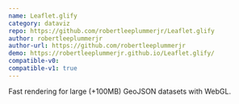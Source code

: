 ```yaml
---
name: Leaflet.glify
category: dataviz
repo: https://github.com/robertleeplummerjr/Leaflet.glify
author: robertleeplummerjr
author-url: https://github.com/robertleeplummerjr
demo: https://robertleeplummerjr.github.io/Leaflet.glify/
compatible-v0:
compatible-v1: true
---
```


Fast rendering for large (+100MB) GeoJSON datasets with WebGL.
